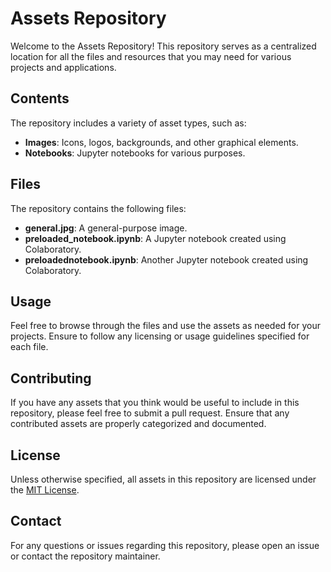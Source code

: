 # Assets Repository

Welcome to the Assets Repository! This repository serves as a centralized location for all the files and resources that you may need for various projects and applications.

## Contents

The repository includes a variety of asset types, such as:

- **Images**: Icons, logos, backgrounds, and other graphical elements.
- **Notebooks**: Jupyter notebooks for various purposes.

## Files

The repository contains the following files:

- **general.jpg**: A general-purpose image.
- **preloaded_notebook.ipynb**: A Jupyter notebook created using Colaboratory.
- **preloadednotebook.ipynb**: Another Jupyter notebook created using Colaboratory.

## Usage

Feel free to browse through the files and use the assets as needed for your projects. Ensure to follow any licensing or usage guidelines specified for each file.

## Contributing

If you have any assets that you think would be useful to include in this repository, please feel free to submit a pull request. Ensure that any contributed assets are properly categorized and documented.

## License

Unless otherwise specified, all assets in this repository are licensed under the [MIT License](LICENSE).

## Contact

For any questions or issues regarding this repository, please open an issue or contact the repository maintainer.
